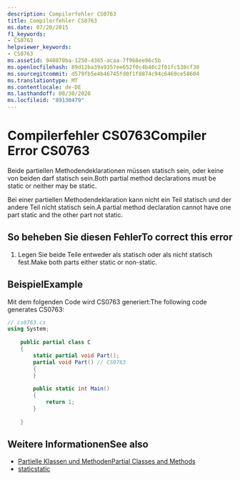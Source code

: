 ```yaml
---
description: Compilerfehler CS0763
title: Compilerfehler CS0763
ms.date: 07/20/2015
f1_keywords:
- CS0763
helpviewer_keywords:
- CS0763
ms.assetid: 940870ba-1250-4365-acaa-7f968ee96c5b
ms.openlocfilehash: 89d12ba39a9357ee652f0c4b46c2f01fc538cf38
ms.sourcegitcommit: d579fb5e4b46745fd0f1f8874c94c6469ce58604
ms.translationtype: MT
ms.contentlocale: de-DE
ms.lasthandoff: 08/30/2020
ms.locfileid: "89130479"
---
```

# <a name="compiler-error-cs0763"></a><span data-ttu-id="53cb2-103">Compilerfehler CS0763</span><span class="sxs-lookup"><span data-stu-id="53cb2-103">Compiler Error CS0763</span></span>
<span data-ttu-id="53cb2-104">Beide partiellen Methodendeklarationen müssen statisch sein, oder keine von beiden darf statisch sein.</span><span class="sxs-lookup"><span data-stu-id="53cb2-104">Both partial method declarations must be static or neither may be static.</span></span>  
  
 <span data-ttu-id="53cb2-105">Bei einer partiellen Methodendeklaration kann nicht ein Teil statisch und der andere Teil nicht statisch sein.</span><span class="sxs-lookup"><span data-stu-id="53cb2-105">A partial method declaration cannot have one part static and the other part not static.</span></span>  
  
## <a name="to-correct-this-error"></a><span data-ttu-id="53cb2-106">So beheben Sie diesen Fehler</span><span class="sxs-lookup"><span data-stu-id="53cb2-106">To correct this error</span></span>  
  
1. <span data-ttu-id="53cb2-107">Legen Sie beide Teile entweder als statisch oder als nicht statisch fest.</span><span class="sxs-lookup"><span data-stu-id="53cb2-107">Make both parts either static or non-static.</span></span>  
  
## <a name="example"></a><span data-ttu-id="53cb2-108">Beispiel</span><span class="sxs-lookup"><span data-stu-id="53cb2-108">Example</span></span>  
 <span data-ttu-id="53cb2-109">Mit dem folgenden Code wird CS0763 generiert:</span><span class="sxs-lookup"><span data-stu-id="53cb2-109">The following code generates CS0763:</span></span>  
  
```csharp  
// cs0763.cs  
using System;  
  
    public partial class C  
    {  
        static partial void Part();  
        partial void Part() // CS0763  
        {  
        }  
  
        public static int Main()  
        {  
            return 1;  
        }  
  
    }  
```  
  
## <a name="see-also"></a><span data-ttu-id="53cb2-110">Weitere Informationen</span><span class="sxs-lookup"><span data-stu-id="53cb2-110">See also</span></span>

- [<span data-ttu-id="53cb2-111">Partielle Klassen und Methoden</span><span class="sxs-lookup"><span data-stu-id="53cb2-111">Partial Classes and Methods</span></span>](../programming-guide/classes-and-structs/partial-classes-and-methods.md)
- [<span data-ttu-id="53cb2-112">static</span><span class="sxs-lookup"><span data-stu-id="53cb2-112">static</span></span>](../language-reference/keywords/static.md)
